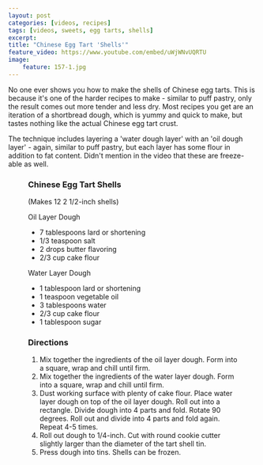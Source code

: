```yaml
---
layout: post
categories: [videos, recipes]
tags: [videos, sweets, egg tarts, shells]
excerpt: 
title: "Chinese Egg Tart 'Shells'"
feature_video: https://www.youtube.com/embed/uWjWNvUQRTU
image:
    feature: 157-1.jpg
---
```


No one ever shows you how to make the shells of Chinese egg tarts.  This is because it's one of the harder recipes to make - similar to puff pastry, only the result comes out more tender and less dry.  Most recipes you get are an iteration of a shortbread dough, which is yummy and quick to make, but tastes nothing like the actual Chinese egg tart crust.

The technique includes layering a 'water dough layer' with an 'oil dough layer' - again, similar to puff pastry, but each layer has some flour in addition to fat content. Didn't mention in the video that these are freeze-able as well. 

<figure class="ingredients" markdown="1">

### Chinese Egg Tart Shells 
(Makes 12  2 1/2-inch shells) 

Oil Layer Dough

- 7 tablespoons lard or shortening
- 1/3 teaspoon salt
- 2 drops butter flavoring
- 2/3 cup cake flour

Water Layer Dough 

- 1 tablespoon lard or shortening
- 1 teaspoon vegetable oil
- 3 tablespoons water
- 2/3 cup cake flour
- 1 tablespoon sugar

</figure>
<figure class="directions" markdown="1">

### Directions

1. Mix together the ingredients of the oil layer dough.  Form into a square, wrap and chill until firm.
2. Mix together the ingredients of the water layer dough.  Form into a square, wrap and chill until firm.
3. Dust working surface with plenty of cake flour.  Place water layer dough on top of the oil layer dough.  Roll out into a rectangle.  Divide dough into 4 parts and fold.  Rotate 90 degrees.  Roll out and divide into 4 parts and fold again.  Repeat 4-5 times.
4. Roll out dough to 1/4-inch.  Cut with round cookie cutter slightly larger than the diameter of the tart shell tin.
5. Press dough into tins.  Shells can be frozen.

</figure>

